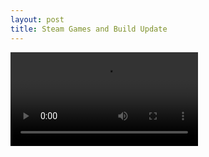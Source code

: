 ```yaml
---
layout: post
title: Steam Games and Build Update
---
```


![alt text](https://annaclow.github.io/blogImages/SteamUnoJoy.MP4)
